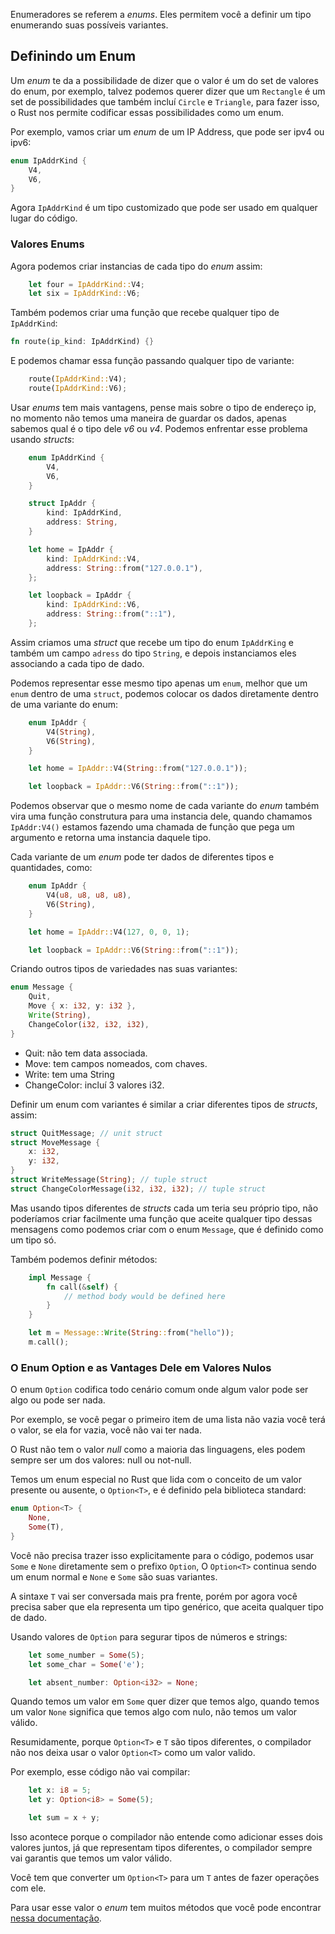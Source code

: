 Enumeradores se referem a _enums_. Eles permitem você a definir um tipo enumerando suas possíveis variantes.

## Definindo um Enum

Um _enum_ te da a possibilidade de dizer que o valor é um do set de valores do enum, por exemplo, talvez podemos querer dizer que um ```Rectangle``` é um set de possibilidades que também incluí ```Circle``` e ```Triangle```, para fazer isso, o Rust nos permite codificar essas possibilidades como um enum.

Por exemplo, vamos criar um _enum_ de um IP Address, que pode ser ipv4 ou ipv6:

```rust
enum IpAddrKind {
    V4,
    V6,
}
```

Agora ```IpAddrKind``` é um tipo customizado que pode ser usado em qualquer lugar do código.


### Valores Enums

Agora podemos criar instancias de cada tipo do _enum_ assim:

```rust
    let four = IpAddrKind::V4;
    let six = IpAddrKind::V6;
```

Também podemos criar uma função que recebe qualquer tipo de ```IpAddrKind```:

```rust
fn route(ip_kind: IpAddrKind) {}
```

E podemos chamar essa função passando qualquer tipo de variante: 

```rust
    route(IpAddrKind::V4);
    route(IpAddrKind::V6);
```

Usar _enums_ tem mais vantagens, pense mais sobre o tipo de endereço ip, no momento não temos uma maneira de guardar os dados, apenas sabemos qual é o tipo dele _v6_ ou _v4_. Podemos enfrentar esse problema usando _structs_:

```rust
    enum IpAddrKind {
        V4,
        V6,
    }

    struct IpAddr {
        kind: IpAddrKind,
        address: String,
    }

    let home = IpAddr {
        kind: IpAddrKind::V4,
        address: String::from("127.0.0.1"),
    };

    let loopback = IpAddr {
        kind: IpAddrKind::V6,
        address: String::from("::1"),
    };

```


Assim criamos uma _struct_ que recebe um tipo do enum ```IpAddrKing``` e também um campo ```adress``` do tipo ```String```, e depois instanciamos eles associando a cada tipo de dado.

Podemos representar esse mesmo tipo apenas um ```enum```, melhor que um ```enum``` dentro de uma ```struct```, podemos colocar os dados diretamente dentro de uma variante do enum: 

```rust
    enum IpAddr {
        V4(String),
        V6(String),
    }

    let home = IpAddr::V4(String::from("127.0.0.1"));

    let loopback = IpAddr::V6(String::from("::1"));
```

Podemos observar que o mesmo nome de cada variante do _enum_ também vira uma função construtura para uma instancia dele, quando chamamos ```IpAddr:V4()``` estamos fazendo uma chamada de função que pega um argumento e retorna uma instancia daquele tipo.

Cada variante de um _enum_ pode ter dados de diferentes tipos e quantidades, como:

```rust
    enum IpAddr {
        V4(u8, u8, u8, u8),
        V6(String),
    }

    let home = IpAddr::V4(127, 0, 0, 1);

    let loopback = IpAddr::V6(String::from("::1"));
```

Criando outros tipos de variedades nas suas variantes:

```rust
enum Message {
    Quit,
    Move { x: i32, y: i32 },
    Write(String),
    ChangeColor(i32, i32, i32),
}
```

- Quit: não tem data associada.
- Move: tem campos nomeados, com chaves.
- Write: tem uma String
- ChangeColor: incluí 3 valores i32.

Definir um enum com variantes é similar a criar diferentes tipos de _structs_, assim:

```rust
struct QuitMessage; // unit struct
struct MoveMessage {
    x: i32,
    y: i32,
}
struct WriteMessage(String); // tuple struct
struct ChangeColorMessage(i32, i32, i32); // tuple struct
```

Mas usando tipos diferentes de _structs_ cada um teria seu próprio tipo, não poderíamos criar facilmente uma função que aceite qualquer tipo dessas mensagens como podemos criar com o enum ```Message```, que é definido como um tipo só.

Também podemos definir métodos:

```rust
    impl Message {
        fn call(&self) {
            // method body would be defined here
        }
    }

    let m = Message::Write(String::from("hello"));
    m.call();
```


### O Enum Option e as Vantages Dele em Valores Nulos

O enum ```Option``` codifica todo cenário comum onde algum valor pode ser algo ou pode ser nada. 

Por exemplo, se você pegar o primeiro item de uma lista não vazia você terá o valor, se ela for vazia, você não vai ter nada. 

O Rust não tem o valor _null_ como a maioria das linguagens, eles podem sempre ser um dos valores: null ou not-null.

Temos um enum especial no Rust que lida com o conceito de um valor presente ou ausente, o ```Option<T>```, e é definido pela biblioteca standard:

```rust
enum Option<T> {
    None,
    Some(T),
}
```

Você não precisa trazer isso explicitamente para o código, podemos usar ```Some``` e ```None``` diretamente sem o prefixo ```Option```, O ```Option<T>``` continua sendo um enum normal e ```None``` e ```Some``` são suas variantes.

A sintaxe ```T``` vai ser conversada mais pra frente, porém por agora você precisa saber que ela representa um tipo genérico, que aceita qualquer tipo de dado. 

Usando valores de ```Option``` para segurar tipos de números e strings:

```rust
    let some_number = Some(5);
    let some_char = Some('e');

    let absent_number: Option<i32> = None;
```

Quando temos um valor em ```Some``` quer dizer que temos algo, quando temos um valor ```None``` significa que temos algo com nulo, não temos um valor válido. 

Resumidamente, porque ```Option<T>``` e ```T``` são tipos diferentes, o compilador não nos deixa usar o valor ```Option<T>``` como um valor valido. 

Por exemplo, esse código não vai compilar:

```rust
    let x: i8 = 5;
    let y: Option<i8> = Some(5);

    let sum = x + y;
```

Isso acontece porque o compilador não entende como adicionar esses dois valores juntos, já que representam tipos diferentes, o compilador sempre vai garantis que temos um valor válido.

Você tem que converter um ```Option<T>``` para um ```T``` antes de fazer operações com ele.

Para usar esse valor o _enum_ tem muitos métodos que você pode encontrar [nessa documentação](https://doc.rust-lang.org/std/option/enum.Option.html).



